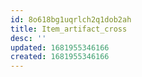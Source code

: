 ```yaml
---
id: 8o618bg1uqrlch2q1dob2ah
title: Item_artifact_cross
desc: ''
updated: 1681955346166
created: 1681955346166
---
```

